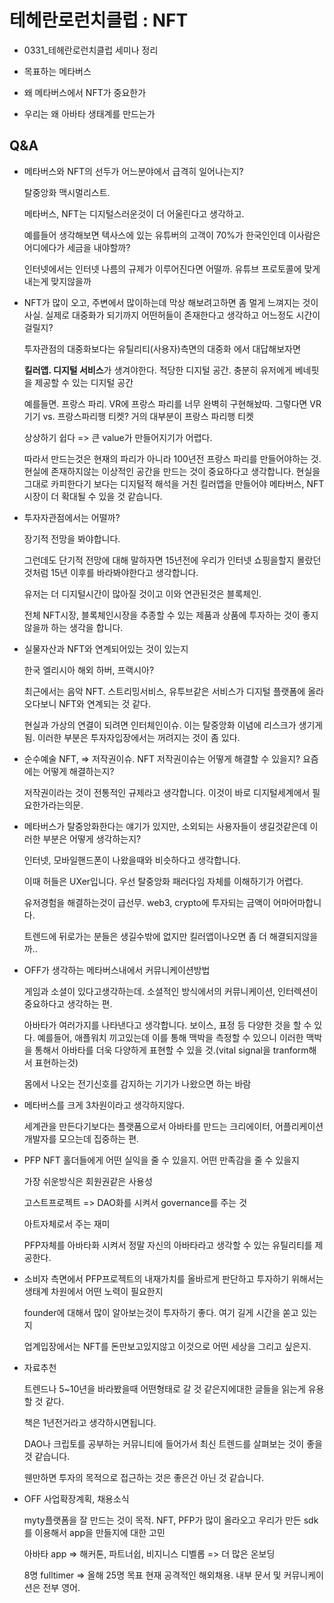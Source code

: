 # 테헤란로런치클럽 : NFT

- 0331_테헤란로런치클럽 세미나 정리

- 목표하는 메타버스
- 왜 메타버스에서 NFT가 중요한가
- 우리는 왜 아바타 생태계를 만드는가

## Q&A

- 메타버스와 NFT의 선두가 어느분야에서 급격히 일어나는지?

  탈중앙화 맥시멀리스트.

  메타버스, NFT는 디지털스러운것이 더 어울린다고 생각하고.

  예를들어 생각해보면 텍사스에 있는 유튜버의 고객이 70%가 한국인인데 이사람은 어디에다가 세금을 내야할까?

  인터넷에서는 인터넷 나름의 규제가 이루어진다면 어떨까. 유튜브 프로토콜에 맞게 내는게 맞지않을까

- NFT가 많이 오고, 주변에서 많이하는데 막상 해보려고하면 좀 멀게 느껴지는 것이 사실. 실제로 대중화가 되기까지 어떤허들이 존재한다고 생각하고 어느정도 시간이 걸릴지?

  투자관점의 대중화보다는 유틸리티(사용자)측면의 대중화 에서 대답해보자면

  **킬러앱. 디지털 서비스**가 생겨야한다. 적당한 디지털 공간. 충분히 유저에게 베네핏을 제공할 수 있는 디지털 공간

  예를들면. 프랑스 파리. VR에 프랑스 파리를 너무 완벽히  구현해놨따. 그렇다면  VR기기 vs. 프랑스파리행 티켓? 거의 대부분이 프랑스 파리행 티켓

  상상하기 쉽다 => 큰 value가 만들어지기가 어렵다.

  따라서 만드는것은 현재의 파리가 아니라 100년전 프랑스 파리를 만들어야하는 것. 현실에 존재하지않는 이상적인 공간을 만드는 것이 중요하다고 생각합니다. 현실을 그대로 카피한다기 보다는 디지털적 해석을 거친 킬러앱을 만들어야 메타버스, NFT시장이 더 확대될 수 있을 것 같습니다.

- 투자자관점에서는 어떨까?

  장기적 전망을 봐야합니다.

  그런데도 단기적 전망에 대해 말하자면 15년전에 우리가 인터넷 쇼핑을할지 몰랐던 것처럼 15년 이후를 바라봐야한다고 생각합니다.

  유저는 더 디지털시간이 많아질 것이고 이와 연관된것은 블록체인.

  전체 NFT시장, 블록체인시장을 추종할 수 있는 제품과 상품에 투자하는 것이 좋지않을까 하는 생각을 합니다.

- 실물자산과 NFT와 연계되어있는 것이 있는지

  한국 엘리시아 해외 하버, 프랙시아?

  최근에서는 음악 NFT. 스트리밍서비스, 유투브같은 서비스가 디지털 플랫폼에 올라오다보니 NFT와 연계되는 것 같다.

  현실과 가상의 연결이 되려면 인터체인이슈. 이는 탈중앙화 이념에 리스크가 생기게됨. 이러한 부분은 투자자입장에서는 꺼려지는 것이 좀 있다.

- 순수예술 NFT, => 저작권이슈. NFT 저작권이슈는 어떻게 해결할 수 있을지? 요즘에는 어떻게 해결하는지?

  저작권이라는 것이 전통적인 규제라고 생각합니다. 이것이 바로 디지털세계에서 필요한가라는의문.

- 메타버스가 탈중앙화한다는 얘기가 있지만, 소외되는 사용자들이 생길것같은데 이러한 부분은 어떻게 생각하는지?

  인터넷, 모바일핸드폰이 나왔을때와 비슷하다고 생각합니다.

  이때 허들은 UXer입니다. 우선 탈중앙화 패러다임 자체를 이해하기가 어렵다.

  유저경험을 해결하는것이 급선무. web3, crypto에 투자되는 금액이 어마어마합니다.

  트렌드에 뒤로가는 분들은 생길수밖에 없지만 킬러앱이나오면 좀 더 해결되지않을까..

- OFF가 생각하는 메타버스내에서 커뮤니케이션방법

  게임과 소셜이 있다고생각하는데. 소셜적인 방식에서의 커뮤니케이션, 인터렉션이 중요하다고 생각하는 편.

  아바타가 여러가지를 나타낸다고 생각합니다. 보이스, 표정 등 다양한 것을 할 수 있다. 예를들어, 애플워치 끼고있는데 이를 통해 맥박을 측정할 수 있으니 이러한 맥박을 통해서 아바타를 더욱 다양하게 표현할 수 있을 것.(vital signal을 tranform해서 표현하는것)

  몸에서 나오는 전기신호를 감지하는 기기가 나왔으면 하는 바람

- 메타버스를 크게 3차원이라고 생각하지않다.

  세계관을 만든다기보다는 플랫폼으로서 아바타를 만드는 크리에이터, 어플리케이션 개발자를 모으는데 집중하는 편.

- PFP NFT 홀더들에게 어떤 실익을 줄 수 있을지. 어떤 만족감을 줄 수 있을지

  가장 쉬운방식은 회원권같은 사용성

  고스트프로젝트 => DAO화를 시켜서 governance를 주는 것

  아트자체로서 주는 재미

  PFP자체를 아바타화 시켜서 정말 자신의 아바타라고 생각할 수 있는 유틸리티를 제공한다.

- 소비자 측면에서 PFP프로젝트의 내재가치를 올바르게 판단하고 투자하기 위해서는 생태계 차원에서 어떤 노력이 필요한지

  founder에 대해서 많이 알아보는것이 투자하기 좋다. 여기 길게 시간을 쏟고 있는지

  업계입장에서는 NFT를 돈만보고있지않고 이것으로 어떤 세상을 그리고 싶은지.

- 자료추천

  트렌드나 5~10년을 바라봤을때 어떤형태로 갈 것 같은지에대한 글들을 읽는게 유용할 것 같다.

  책은 1년전거라고 생각하시면됩니다.

  DAO나 크립토를 공부하는 커뮤니티에 들어가서 최신 트렌드를 살펴보는 것이 좋을 것 같습니다.

  웬만하면 투자의 목적으로 접근하는 것은 좋은건 아닌 것 같습니다.

- OFF 사업확장계획, 채용소식

  myty플랫폼을 잘 만드는 것이 목적. NFT, PFP가 많이 올라오고 우리가 만든 sdk를 이용해서 app을 만들지에 대한 고민

  아바타 app => 해커톤, 파트너쉽, 비지니스 디벨롭 => 더 많은 온보딩

  8명 fulltimer => 올해 25명 목표 현재 공격적인 해외채용. 내부 문서 및 커뮤니케이션은 전부 영어.